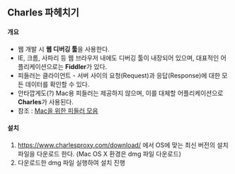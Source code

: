 ## Charles 파헤치기

#### 개요
- 웹 개발 시 **웹 디버깅 툴**을 사용한다.
- IE, 크롬, 사파리 등 웹 브라우저 내에도 디버깅 툴이 내장되어 있으며, 대표적인  어플리케이션으로는 **Fiddler**가 있다.
- 피들러는 클라이언트 - 서버 사이의 요청(Request)과 응답(Response)에 대한 모든 데이터를 확인할 수 있다.
- 안타깝게도(?) Mac용 피들러는 제공하지 않으며, 이를 대체할 어플리케이션으로 **Charles**가 사용된다.
- 참조 : [Mac을 위한 피들러 모음](http://formac.informer.com/fiddler)

#### 설치
1. <https://www.charlesproxy.com/download/> 에서 OS에 맞는 최신 버전의 설치 파일을 다운로드 한다. (Mac OS X 환경은 dmg 파일 다운로드)
2. 다운로드한 dmg 파일 실행하여 설치 진행
